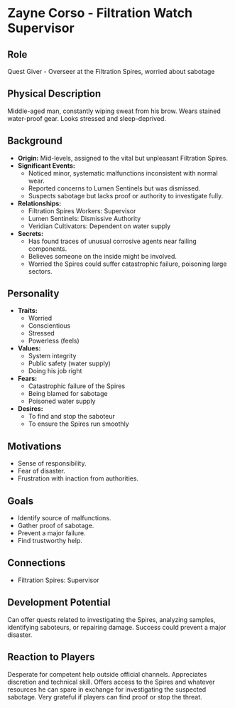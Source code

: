 # Zayne Corso - Filtration Watch Supervisor

## Role
Quest Giver - Overseer at the Filtration Spires, worried about sabotage

## Physical Description
Middle-aged man, constantly wiping sweat from his brow. Wears stained water-proof gear. Looks stressed and sleep-deprived.

## Background
- **Origin:** Mid-levels, assigned to the vital but unpleasant Filtration Spires.
- **Significant Events:**
  - Noticed minor, systematic malfunctions inconsistent with normal wear.
  - Reported concerns to Lumen Sentinels but was dismissed.
  - Suspects sabotage but lacks proof or authority to investigate fully.
- **Relationships:**
  - Filtration Spires Workers: Supervisor
  - Lumen Sentinels: Dismissive Authority
  - Veridian Cultivators: Dependent on water supply
- **Secrets:**
  - Has found traces of unusual corrosive agents near failing components.
  - Believes someone on the inside might be involved.
  - Worried the Spires could suffer catastrophic failure, poisoning large sectors.

## Personality
- **Traits:**
  - Worried
  - Conscientious
  - Stressed
  - Powerless (feels)
- **Values:**
  - System integrity
  - Public safety (water supply)
  - Doing his job right
- **Fears:**
  - Catastrophic failure of the Spires
  - Being blamed for sabotage
  - Poisoned water supply
- **Desires:**
  - To find and stop the saboteur
  - To ensure the Spires run smoothly

## Motivations
- Sense of responsibility.
- Fear of disaster.
- Frustration with inaction from authorities.

## Goals
- Identify source of malfunctions.
- Gather proof of sabotage.
- Prevent a major failure.
- Find trustworthy help.

## Connections
- Filtration Spires: Supervisor

## Development Potential
Can offer quests related to investigating the Spires, analyzing samples, identifying saboteurs, or repairing damage. Success could prevent a major disaster.

## Reaction to Players
Desperate for competent help outside official channels. Appreciates discretion and technical skill. Offers access to the Spires and whatever resources he can spare in exchange for investigating the suspected sabotage. Very grateful if players can find proof or stop the threat.
